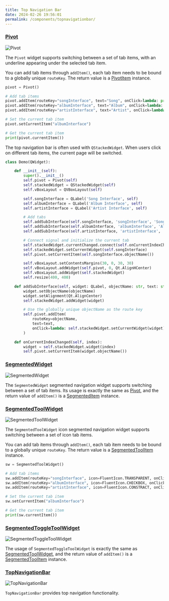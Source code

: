 ```yaml
---
title: Top Navigation Bar
date: 2024-02-26 19:56:01
permalink: /components/topnavigationbar/
---
```


### [Pivot](https://pyqt-fluent-widgets.readthedocs.io/en/latest/autoapi/qfluentwidgets/components/navigation/pivot/index.html#qfluentwidgets.components.navigation.pivot.Pivot)

![Pivot](/img/components/topnavigationbar/Pivot.png)

The `Pivot` widget supports switching between a set of tab items, with an underline appearing under the selected tab item.

You can add tab items through `addItem()`, each tab item needs to be bound to a globally unique `routeKey`. The return value is a [PivotItem](https://pyqt-fluent-widgets.readthedocs.io/en/latest/autoapi/qfluentwidgets/components/navigation/pivot/index.html#qfluentwidgets.components.navigation.pivot.PivotItem) instance.
```python
pivot = Pivot()

# Add tab items
pivot.addItem(routeKey="songInterface", text="Song", onClick=lambda: print("Song"))
pivot.addItem(routeKey="albumInterface", text="Album", onClick=lambda: print("Album"))
pivot.addItem(routeKey="artistInterface", text="Artist", onClick=lambda: print("Artist"))

# Set the current tab item
pivot.setCurrentItem("albumInterface")

# Get the current tab item
print(pivot.currentItem())
```

The top navigation bar is often used with `QStackedWidget`. When users click on different tab items, the current page will be switched.

```python
class Demo(QWidget):

    def __init__(self):
        super().__init__()
        self.pivot = Pivot(self)
        self.stackedWidget = QStackedWidget(self)
        self.vBoxLayout = QVBoxLayout(self)

        self.songInterface = QLabel('Song Interface', self)
        self.albumInterface = QLabel('Album Interface', self)
        self.artistInterface = QLabel('Artist Interface', self)

        # Add tabs
        self.addSubInterface(self.songInterface, 'songInterface', 'Song')
        self.addSubInterface(self.albumInterface, 'albumInterface', 'Album')
        self.addSubInterface(self.artistInterface, 'artistInterface', 'Artist')

        # Connect signal and initialize the current tab
        self.stackedWidget.currentChanged.connect(self.onCurrentIndexChanged)
        self.stackedWidget.setCurrentWidget(self.songInterface)
        self.pivot.setCurrentItem(self.songInterface.objectName())

        self.vBoxLayout.setContentsMargins(30, 0, 30, 30)
        self.vBoxLayout.addWidget(self.pivot, 0, Qt.AlignHCenter)
        self.vBoxLayout.addWidget(self.stackedWidget)
        self.resize(400, 400)

    def addSubInterface(self, widget: QLabel, objectName: str, text: str):
        widget.setObjectName(objectName)
        widget.setAlignment(Qt.AlignCenter)
        self.stackedWidget.addWidget(widget)

        # Use the globally unique objectName as the route key
        self.pivot.addItem(
            routeKey=objectName,
            text=text,
            onClick=lambda: self.stackedWidget.setCurrentWidget(widget)
        )

    def onCurrentIndexChanged(self, index):
        widget = self.stackedWidget.widget(index)
        self.pivot.setCurrentItem(widget.objectName())
```

### [SegmentedWidget](https://pyqt-fluent-widgets.readthedocs.io/en/latest/autoapi/qfluentwidgets/components/navigation/segmented_widget/index.html#qfluentwidgets.components.navigation.segmented_widget.SegmentedWidget)

![SegmentedWidget](/img/components/topnavigationbar/SegmentedWidget.png)

The `SegmentedWidget` segmented navigation widget supports switching between a set of tab items. Its usage is exactly the same as [Pivot](#pivot), and the return value of `addItem()` is a [SegmentedItem](https://pyqt-fluent-widgets.readthedocs.io/en/latest/autoapi/qfluentwidgets/components/navigation/segmented_widget/index.html#qfluentwidgets.components.navigation.segmented_widget.SegmentedWidgetItem) instance.

### [SegmentedToolWidget](https://pyqt-fluent-widgets.readthedocs.io/en/latest/autoapi/qfluentwidgets/components/navigation/segmented_widget/index.html#qfluentwidgets.components.navigation.segmented_widget.SegmentedToolWidget)

![SegmentedToolWidget](/img/components/topnavigationbar/SegmentedToolWidget.png)

The `SegmentedToolWidget` icon segmented navigation widget supports switching between a set of icon tab items.

You can add tab items through `addItem()`, each tab item needs to be bound to a globally unique `routeKey`. The return value is a [SegmentedToolItem](https://pyqt-fluent-widgets.readthedocs.io/en/latest/autoapi/qfluentwidgets/components/navigation/segmented_widget/index.html#qfluentwidgets.components.navigation.segmented_widget.SegmentedToolItem) instance.
```python
sw = SegmentedToolWidget()

# Add tab items
sw.addItem(routeKey="songInterface", icon=FluentIcon.TRANSPARENT, onClick=lambda: print("Song"))
sw.addItem(routeKey="albumInterface", icon=FluentIcon.CHECKBOX, onClick=lambda: print("Album"))
sw.addItem(routeKey="artistInterface", icon=FluentIcon.CONSTRACT, onClick=lambda: print("Artist"))

# Set the current tab item
sw.setCurrentItem("albumInterface")

# Get the current tab item
print(sw.currentItem())
```

### [SegmentedToggleToolWidget](https://pyqt-fluent-widgets.readthedocs.io/en/latest/autoapi/qfluentwidgets/components/navigation/segmented_widget/index.html#qfluentwidgets.components.navigation.segmented_widget.SegmentedToggleToolWidget)

![SegmentedToggleToolWidget](/img/components/topnavigationbar/SegmentedToggleToolWidget.png)

The usage of `SegmentedToggleToolWidget` is exactly the same as [SegmentedToolWidget](#segmentedtoolwidget), and the return value of `addItem()` is a [SegmentedToolItem](https://pyqt-fluent-widgets.readthedocs.io/en/latest/autoapi/qfluentwidgets/components/navigation/segmented_widget/index.html#qfluentwidgets.components.navigation.segmented_widget.SegmentedToggleToolItem) instance.

### [TopNavigationBar](https://qfluentwidgets.com/price)

![TopNavigationBar](/img/components/topnavigationbar/TopNavigationBar.png)

`TopNavigationBar` provides top navigation functionality.